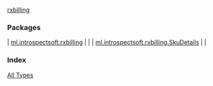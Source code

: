[rxbilling](./index.md)

### Packages

| [ml.introspectsoft.rxbilling](ml.introspectsoft.rxbilling/index.md) |  |
| [ml.introspectsoft.rxbilling.SkuDetails](ml.introspectsoft.rxbilling.-sku-details/index.md) |  |

### Index

[All Types](alltypes/index.md)